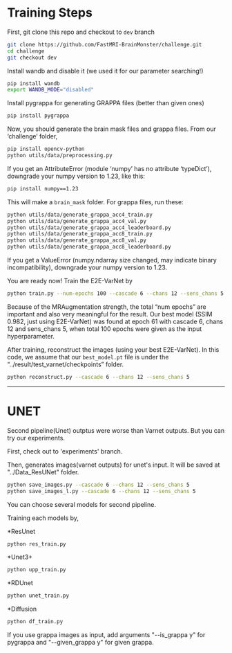 # Training Steps

First, git clone this repo and checkout to `dev` branch

```bash
git clone https://github.com/FastMRI-BrainMonster/challenge.git
cd challenge
git checkout dev
```

Install wandb and disable it (we used it for our parameter searching!)

```bash
pip install wandb
export WANDB_MODE="disabled"
```

Install pygrappa for generating GRAPPA files (better than given ones)

```bash
pip install pygrappa
```

Now, you should generate the brain mask files and grappa files. From our ‘challenge’ folder, 

```bash
pip install opencv-python
python utils/data/preprocessing.py
```

If you get an AttributeError (module ‘numpy’ has no attribute ‘typeDict’), downgrade your numpy version to 1.23, like this:

```bash
pip install numpy==1.23
```

This will make a `brain_mask` folder. For grappa files, run these:

```bash
python utils/data/generate_grappa_acc4_train.py
python utils/data/generate_grappa_acc4_val.py
python utils/data/generate_grappa_acc4_leaderboard.py
python utils/data/generate_grappa_acc8_train.py
python utils/data/generate_grappa_acc8_val.py
python utils/data/generate_grappa_acc8_leaderboard.py
```

If you get a ValueError (numpy.ndarray size changed, may indicate binary incompatibility), downgrade your numpy version to 1.23.

You are ready now! Train the E2E-VarNet by

```bash
python train.py --num-epochs 100 --cascade 6 --chans 12 --sens_chans 5 --aug_strength 0.5
```

Because of the MRAugmentation strength, the total “num epochs” are important and also very meaningful for the result. Our best model (SSIM 0.982, just using E2E-VarNet) was found at epoch 61 with cascade 6, chans 12 and sens_chans 5, when total 100 epochs were given as the input hyperparameter. 

After training, reconstruct the images (using your best E2E-VarNet). In this code, we assume that our `best_model.pt` file is under the “../result/test_varnet/checkpoints” folder.

```bash
python reconstruct.py --cascade 6 --chans 12 --sens_chans 5
```

- - -
# UNET 
Second pipeline(Unet) outptus were worse than Varnet outputs.
But you can try our experiments. 

First, check out to 'experiments' branch.

Then, generates images(varnet outputs) for unet's input. It will be saved at "../Data_ResUNet" folder.

```bash
python save_images.py --cascade 6 --chans 12 --sens_chans 5
python save_images_l.py --cascade 6 --chans 12 --sens_chans 5
```
You can choose several models for second pipeline.

Training each models by,  

*ResUnet
```bash
python res_train.py
```

*Unet3+
```bash
python upp_train.py
```

*RDUnet
```bash
python unet_train.py
```

*Diffusion
```bash
python df_train.py
```
If you use grappa images as input, add arguments "--is_grappa y" for pygrappa and "--given_grappa y" for given grappa.


